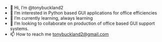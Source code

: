 - 👋 Hi, I’m @tonybuckland2
- 👀 I’m interested in Python based GUI applications for office efficiencies
- 🌱 I’m currently learning, always learning
- 💞️ I’m looking to collaborate on production of office based GUI support systems.
- 📫 How to reach me tonybuckland2@gmail.com

<!---
tonybuckland2/tonybuckland2 is a ✨ special ✨ repository because its `README.md` (this file) appears on your GitHub profile.
You can click the Preview link to take a look at your changes.
--->
